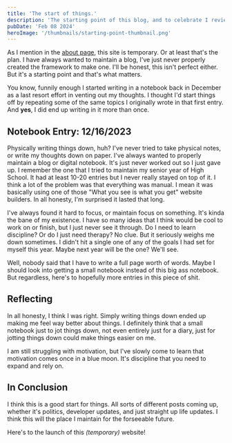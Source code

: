 ```yaml
---
title: 'The start of things.'
description: 'The starting point of this blog, and to celebrate I review a prior notebook entry I made for myself.'
pubDate: 'Feb 08 2024'
heroImage: '/thumbnails/starting-point-thumbnail.png'
---
```


As I mention in the [about page](/about), this site is temporary. Or at least that's the plan. I have always wanted to maintain a blog, I've just never properly created the framework to make one. I'll be honest, this isn't perfect either. But it's a starting point and that's what matters.

You know, funnily enough I started writing in a notebook back in December as a last resort effort in venting out my thoughts. I thought I'd start things off by repeating some of the same topics I originally wrote in that first entry. And **yes**, I did end up writing in it more than once.

## Notebook Entry: 12/16/2023
Physically writing things down, huh? I've never tried to take physical notes, or write my thoughts down on paper. I've always wanted to properly maintain a blog or digital notebook. It's just never worked out so I just gave up. I remember the one that I tried to maintain my senior year of High School. It had at least 10-20 entries but I never really stayed on top of it. I think a lot of the problem was that everything was manual. I mean it was basically using one of those "What you see is what you get" website builders. In all honesty, I'm surprised it lasted that long.

I've always found it hard to focus, or maintain focus on something. It's kinda the bane of my existence. I have so many ideas that I think would be cool to work on or finish, but I just never see it through. Do I need to learn discipline? Or do I just need therapy? No clue. But it seriously weighs me down sometimes. I didn't hit a single one of any of the goals I had set for myself this year. Maybe next year will be the one? We'll see.

Well, nobody said that I have to write a full page worth of words. Maybe I should look into getting a small notebook instead of this big ass notebook. But regardless, here's to hopefully more entries in this piece of shit.

## Reflecting
In all honesty, I think I was right. Simply writing things down ended up making me feel way better about things. I definitely think that a small notebook just to jot things down, not even entirely just for a diary, just for jotting things down could make things easier on me.

I am still struggling with motivation, but I've slowly come to learn that motivation comes once in a blue moon. It's discipline that you need to expand and rely on.

## In Conclusion
I think this is a good start for things. All sorts of different posts coming up, whether it's politics, developer updates, and just straight up life updates. I think this will the place I maintain for the forseeable future.

Here's to the launch of this *(temporary)* website!